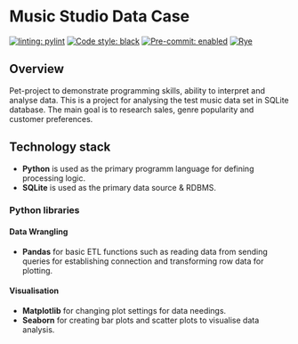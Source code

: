 # Music Studio Data Case

[![linting: pylint](https://img.shields.io/badge/linting-pylint-yellowgreen)](https://github.com/PyCQA/pylint)
[![Code style: black](https://img.shields.io/badge/code%20style-black-000000.svg)](https://github.com/psf/black)
[![Pre-commit: enabled](https://img.shields.io/badge/pre--commit-enabled-brightgreen?logo=pre-commit&logoColor=white)](https://github.com/pre-commit/pre-commit)
[![Rye](https://img.shields.io/endpoint?url=https://raw.githubusercontent.com/astral-sh/rye/main/artwork/badge.json)](https://rye-up.com)

## Overview
Pet-project to demonstrate programming skills, ability to interpret and analyse data.
This is a project for analysing the test music data set in SQLite database. The main goal is to research sales, genre popularity and customer preferences.

## Technology stack
* <b>Python</b> is used as the primary programm language for defining processing logic.
* <b>SQLite</b> is used as the primary data source & RDBMS.

### Python libraries

#### Data Wrangling
* <b>Pandas</b> for basic ETL functions such as reading data from sending queries for establishing connection and transforming row data for plotting.

#### Visualisation
* <b>Matplotlib</b> for changing plot settings for data needings.
* <b>Seaborn</b> for creating bar plots and scatter plots to visualise data analysis.
